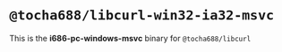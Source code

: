# `@tocha688/libcurl-win32-ia32-msvc`

This is the **i686-pc-windows-msvc** binary for `@tocha688/libcurl`
